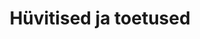 ---
schema: default
title: Hüvitised ja toetused
title_en: Benefits and subsidies
notes: "Sellelt lehelt leiate töötukassa poolt makstavate toetuste ja hüvitiste statistika: töötutoetus, töötuskindlustushüvitis, töölepingute kollektiivse ülesütlemise hüvitis, kindlustushüvitis koondamise korral, tööandja maksejõuetuse hüvitis, töövõimetoetus ja sotsiaalmaksu hüvitamine. Andmeid uuendatakse kord kuus. Eelmise kuu statistika avaldatakse üldjuhul järgmise kuu 10. kuupäevaks."
notes_en:  "On this page you will find statistics on benefits and benefits paid by the Unemployment Insurance Fund: Unemployment allowance, unemployment insurance benefits, benefit upon collective termination of employment contracts and insurance benefit, benefit upon insolvency of the employer, reimbursement of social tax payments for employees with reduced ability for work, work ability allowance. The data is updated once a month. Last month's statistics are usually published by the 10th of the following month."
category:
  - Elanikkond ja ühiskond 
category_en:
  - Population and Society
resources:
  - name: Töötutoetus 2003 - 2020
    url: 'https://www.tootukassa.ee/sites/tootukassa.ee/files/tt.xls' 
    format: xlsx
    interactive: 'False'
  - name: Töötuskindlustushüvitis 2003 - 2020
    url: 'https://www.tootukassa.ee/sites/tootukassa.ee/files/tkh.xls'
    format: xlsx
    interactive: 'False'   
  - name: Töölepingute kollektiivse ülesütlemise hüvitis ja kindlustushüvitis koondamise korral 2003 - 2020
    url: ‘https://www.tootukassa.ee/sites/tootukassa.ee/files/kkhjakh.xls' 
    format: xlsx
    interactive: 'False'
  - name: Tööandja maksejõuetuse hüvitis 2003 - 2020
    url: 'https://www.tootukassa.ee/sites/tootukassa.ee/files/mjh.xls' 
    format: xlsx
    interactive: 'False'
  - name: Sotsiaalmaksu hüvitamine vähenenud töövõimega töötaja eest 2016 - 2020
    url: 'https://www.tootukassa.ee/sites/tootukassa.ee/files/ejsm.xls' 
    format: xlsx
    interactive: 'False'
  - name: Töövõimetoetus 2016 - 2020
    url: 'https://www.tootukassa.ee/sites/tootukassa.ee/files/tvt.xls' 
    format: xlsx
    interactive: 'False'
license: 'https://creativecommons.org/licenses/by-sa/3.0/ee/legalcode'
update_freq: 'http://purl.org/linked-data/sdmx/2009/code#freq-M'
date_issued: 13/06/2019 
date_modified: 2020/12/19
organization: Eesti Töötukassa
maintainer_name: Eesti Töötukassa
maintainer_email: github@tootukassa.ee
maintainer_phone: '614 7386'
---